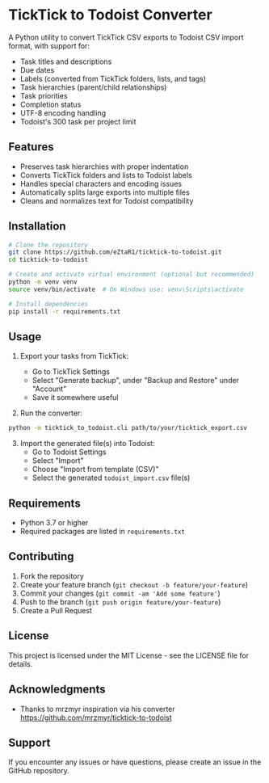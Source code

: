 # TickTick to Todoist Converter

A Python utility to convert TickTick CSV exports to Todoist CSV import format, with support for:
- Task titles and descriptions
- Due dates
- Labels (converted from TickTick folders, lists, and tags)
- Task hierarchies (parent/child relationships)
- Task priorities
- Completion status
- UTF-8 encoding handling
- Todoist's 300 task per project limit

## Features

- Preserves task hierarchies with proper indentation
- Converts TickTick folders and lists to Todoist labels
- Handles special characters and encoding issues
- Automatically splits large exports into multiple files
- Cleans and normalizes text for Todoist compatibility

## Installation

```bash
# Clone the repository
git clone https://github.com/eZtaR1/ticktick-to-todoist.git
cd ticktick-to-todoist

# Create and activate virtual environment (optional but recommended)
python -m venv venv
source venv/bin/activate  # On Windows use: venv\Scripts\activate

# Install dependencies
pip install -r requirements.txt
```

## Usage

1. Export your tasks from TickTick:
   - Go to TickTick Settings
   - Select "Generate backup", under "Backup and Restore" under "Account"
   - Save it somewhere useful

2. Run the converter:
```bash
python -m ticktick_to_todoist.cli path/to/your/ticktick_export.csv
```

3. Import the generated file(s) into Todoist:
   - Go to Todoist Settings
   - Select "Import"
   - Choose "Import from template (CSV)"
   - Select the generated `todoist_import.csv` file(s)


## Requirements

- Python 3.7 or higher
- Required packages are listed in `requirements.txt`

## Contributing

1. Fork the repository
2. Create your feature branch (`git checkout -b feature/your-feature`)
3. Commit your changes (`git commit -am 'Add some feature'`)
4. Push to the branch (`git push origin feature/your-feature`)
5. Create a Pull Request

## License

This project is licensed under the MIT License - see the LICENSE file for details.

## Acknowledgments

- Thanks to mrzmyr inspiration via his converter https://github.com/mrzmyr/ticktick-to-todoist

## Support

If you encounter any issues or have questions, please create an issue in the GitHub repository.
